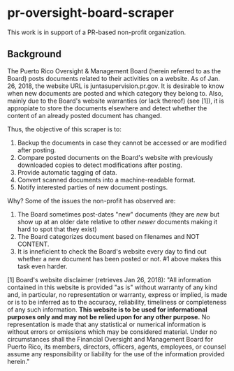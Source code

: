 # pr-oversight-board-scraper

This work is in support of a PR-based non-profit organization. 

## Background
The Puerto Rico Oversight & Management Board (herein referred to as the Board) posts documents related to their activities on a website. As of Jan. 26, 2018, the website URL is juntasupervision.pr.gov. It is desirable to know when new documents are posted and which category they belong to. Also, mainly due to the Board's website warranties (or lack thereof) (see [1]), it is appropiate to store the documents elsewhere and detect whether the content of an already posted document has changed. 

Thus, the objective of this scraper is to:
1. Backup the documents in case they cannot be accessed or are modified after posting. 
2. Compare posted documents on the Board's website with previously downloaded copies to detect modifications after posting. 
3. Provide automatic tagging of data. 
4. Convert scanned documents into a machine-readable format.
5. Notify interested parties of new document postings. 


Why? Some of the issues the non-profit has observed are:
1. The Board sometimes post-dates "new" documents (they are _new_ but show up at an older date relative to other _newer_ documents making it hard to spot that they exist)
2. The Board categorizes document based on filenames and NOT CONTENT. 
3. It is inneficient to check the Board's website every day to find out whether a new document has been posted or not. #1 above makes this task even harder. 

[1] Board's website disclaimer (retrieves Jan 26, 2018):
"All information contained in this website is provided "as is" without warranty of any kind and, in particular, no representation or warranty, express or implied, is made or is to be inferred as to the accuracy, reliability, timeliness or completeness of any such information. **This website is to be used for informational purposes only and may not be relied upon for any other purpose.** No representation is made that any statistical or numerical information is without errors or omissions which may be considered material. Under no circumstances shall the Financial Oversight and Management Board for Puerto Rico, its members, directors, officers, agents, employees, or counsel assume any responsibility or liability for the use of the information provided herein."
